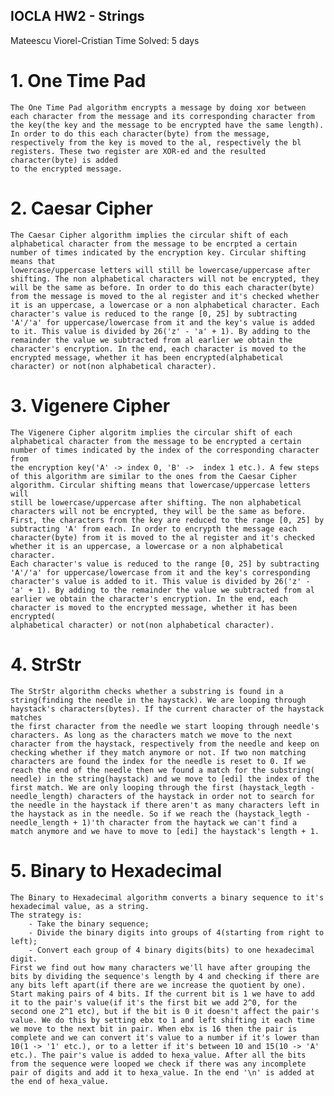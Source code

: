 ## IOCLA HW2 - Strings
Mateescu Viorel-Cristian
Time Solved: 5 days

# 1. One Time Pad
	The One Time Pad algorithm encrypts a message by doing xor between each character from the message and its corresponding character from the key(the key and the message to be encrypted have the same length). 
	In order to do this each character(byte) from the message, respectively from the key is moved to the al, respectively the bl registers. These two register are XOR-ed and the resulted character(byte) is added 
	to the encrypted message.

# 2. Caesar Cipher
	The Caesar Cipher algorithm implies the circular shift of each alphabetical character from the message to be encrpted a certain number of times indicated by the encryption key. Circular shifting means that 
	lowercase/uppercase letters will still be lowercase/uppercase after shifting. The non alphabetical characters will not be encrypted, they will be the same as before. In order to do this each character(byte) 
	from the message is moved to the al register and it's checked whether it is an uppercase, a lowercase or a non alphabetical character. Each character's value is reduced to the range [0, 25] by subtracting 
	'A'/'a' for uppercase/lowercase from it and the key's value is added to it. This value is divided by 26('z' - 'a' + 1). By adding to the remainder the value we subtracted from al earlier we obtain the 
	character's encryption. In the end, each character is moved to the encrypted message, whether it has been encrypted(alphabetical character) or not(non alphabetical character).

# 3. Vigenere Cipher
	The Vigenere Cipher algoritm implies the circular shift of each alphabetical character from the message to be encrypted a certain number of times indicated by the index of the corresponding character from 
	the encryption key('A' -> index 0, 'B' ->  index 1 etc.). A few steps of this algorithm are similar to the ones from the Caesar Cipher algorithm. Circular shifting means that lowercase/uppercase letters will 
	still be lowercase/uppercase after shifting. The non alphabetical characters will not be encrypted, they will be the same as before. First, the characters from the key are reduced to the range [0, 25] by 
	subtracting 'A' from each. In order to encrypth the message each character(byte) from it is moved to the al register and it's checked whether it is an uppercase, a lowercase or a non alphabetical character. 
	Each character's value is reduced to the range [0, 25] by subtracting 'A'/'a' for uppercase/lowercase from it and the key's corresponding character's value is added to it. This value is divided by 26('z' - 
	'a' + 1). By adding to the remainder the value we subtracted from al earlier we obtain the character's encryption. In the end, each character is moved to the encrypted message, whether it has been encrypted(
	alphabetical character) or not(non alphabetical character).

# 4. StrStr
	The StrStr algorithm checks whether a substring is found in a string(finding the needle in the haystack). We are looping through haystack's characters(bytes). If the current character of the haystack matches 
	the first character from the needle we start looping through needle's characters. As long as the characters match we move to the next character from the haystack, respectively from the needle and keep on 
	checking whether if they match anymore or not. If two non matching characters are found the index for the needle is reset to 0. If we reach the end of the needle then we found a match for the substring(
	needle) in the string(haystack) and we move to [edi] the index of the first match. We are only looping through the first (haystack_legth - needle_length) characters of the haystack in order not to search for 
	the needle in the haystack if there aren't as many characters left in the haystack as in the needle. So if we reach the (haystack_legth - needle_length + 1)'th character from the haytack we can't find a 
	match anymore and we have to move to [edi] the haystack's length + 1.

# 5. Binary to Hexadecimal
	The Binary to Hexadecimal algorithm converts a binary sequence to it's hexadecimal value, as a string.
	The strategy is:
    	- Take the binary sequence;
    	- Divide the binary digits into groups of 4(starting from right to left);
    	- Convert each group of 4 binary digits(bits) to one hexadecimal digit. 
    First we find out how many characters we'll have after grouping the bits by dividing the sequence's length by 4 and checking if there are any bits left apart(if there are we increase the quotient by one). 
    Start making pairs of 4 bits. If the current bit is 1 we have to add it to the pair's value(if it's the first bit we add 2^0, for the second one 2^1 etc), but if the bit is 0 it doesn't affect the pair's 
    value. We do this by setting ebx to 1 and left shifting it each time we move to the next bit in pair. When ebx is 16 then the pair is complete and we can convert it's value to a number if it's lower than 
    10(1 -> '1' etc.), or to a letter if it's between 10 and 15(10 -> 'A' etc.). The pair's value is added to hexa_value. After all the bits from the sequence were looped we check if there was any incomplete 
    pair of digits and add it to hexa_value. In the end '\n' is added at the end of hexa_value.
    